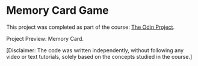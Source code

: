 # Memory Card Game

This project was completed as part of the course: [The Odin Project](https://www.theodinproject.com/lessons/node-path-react-new-memory-card).

Project Preview: Memory Card.

[Disclaimer: The code was written independently, without following any video or text tutorials, solely based on the concepts studied in the course.]

